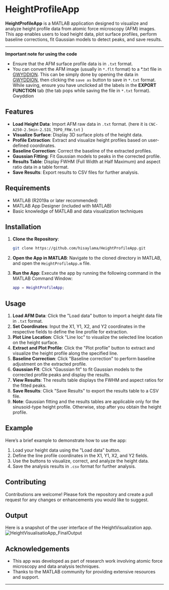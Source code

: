 # HeightProfileApp

**HeightProfileApp** is a MATLAB application designed to visualize and analyze height profile data from atomic force microscopy (AFM) images. This app enables users to load height data, plot surface profiles, perform baseline corrections, fit Gaussian models to detect peaks, and save results. 

---

**Important note for using the code**
- Ensure that the AFM surface profile data is in `.txt` format.
- You can convert the AFM image (usually in `*.flt` format) to a *.txt file in [GWYDDION](http://gwyddion.net/). This can be simply done by opening the data in [GWYDDION](http://gwyddion.net/), then clicking the `save as` button to save in `*.txt` format. 
While saving, ensure you have unclicked all the labels in the **EXPORT FUNCTION** tab (the tab pops while saving the file in `*.txt` format). Gwyddion 

## Features
- **Load Height Data**: Import AFM raw data in `.txt` format. (here it is `CNC-A250-2.5min-2.SIG_TOPO_FRW.txt` )
- **Visualize Surface**: Display 3D surface plots of the height data.
- **Profile Extraction**: Extract and visualize height profiles based on user-defined coordinates.
- **Baseline Correction**: Correct the baseline of the extracted profiles.
- **Gaussian Fitting**: Fit Gaussian models to peaks in the corrected profile.
- **Results Table**: Display FWHM (Full Width at Half Maximum) and aspect ratio data in a table format.
- **Save Results**: Export results to CSV files for further analysis.

## Requirements

- MATLAB (R2019a or later recommended)
- MATLAB App Designer (included with MATLAB)
- Basic knowledge of MATLAB and data visualization techniques


## Installation

1. **Clone the Repository**:
   ```bash
   git clone https://github.com/hisaylama/HeightProfileApp.git
   ```


2. **Open the App in MATLAB**:
   Navigate to the cloned directory in MATLAB, and open the `HeightProfileApp.m` file.

3. **Run the App**:
   Execute the app by running the following command in the MATLAB Command Window:
   ```matlab
   app = HeightProfileApp;
   ```

## Usage

1. **Load AFM Data**: Click the "Load data" button to import a height data file in `.txt` format.
2. **Set Coordinates**: Input the X1, Y1, X2, and Y2 coordinates in the respective fields to define the line profile for extraction.
3. **Plot Line Location**: Click "Line loc" to visualize the selected line location on the height surface.
4. **Extract and Plot Profile**: Click the "Plot profile" button to extract and visualize the height profile along the specified line.
5. **Baseline Correction**: Click "Baseline correction" to perform baseline adjustment on the extracted profile.
6. **Gaussian Fit**: Click "Gaussian fit" to fit Gaussian models to the corrected profile peaks and display the results.
7. **View Results**: The results table displays the FWHM and aspect ratios for the fitted peaks.
8. **Save Results**: Click "Save Results" to export the results table to a CSV file.
9. **Note**: Gaussian fitting and the results tables are applicable only for the sinusoid-type height profile. Otherwise, stop after you obtain the height profile.

## Example

Here’s a brief example to demonstrate how to use the app:
1. Load your height data using the "Load data" button.
2. Define the line profile coordinates in the X1, Y1, X2, and Y2 fields.
3. Use the buttons to visualize, correct, and analyze the height data.
4. Save the analysis results in `.csv` format for further analysis.

## Contributing

Contributions are welcome! Please fork the repository and create a pull request for any changes or enhancements you would like to suggest.

## Output 
Here is a snapshot of the user interface of the HeightVisualization app.
![HeightVisualisatioApp_FinalOutput](https://github.com/user-attachments/assets/0c106f83-7d11-4dc1-b98d-9e87151661eb)



## Acknowledgements

- This app was developed as part of research work involving atomic force microscopy and data analysis techniques.
- Thanks to the MATLAB community for providing extensive resources and support.

---

